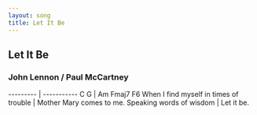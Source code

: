 ```yaml
---
layout: song
title: Let It Be
---
```

## Let It Be

### John Lennon / Paul McCartney

--------- | -----------
        C           G      |       Am      Fmaj7       F6
When I find myself in times of trouble | Mother Mary comes to me.
Speaking words of wisdom | Let it be.
